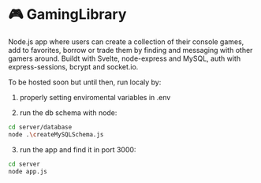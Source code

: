 # 🎮 GamingLibrary
Node.js app where users can create a collection of their console games, add to favorites, borrow or trade them by finding and messaging with other gamers around.
Buildt with Svelte, node-express and MySQL, auth with express-sessions, bcrypt and socket.io. 

To be hosted soon but until then,
run localy by:
1. properly setting enviromental variables in .env

2. run the db schema with node:
```bash
cd server/database
node .\createMySQLSchema.js
```

3. run the app and find it in port 3000:
```bash
cd server
node app.js
```

